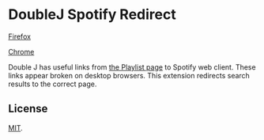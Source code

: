 # DoubleJ Spotify Redirect

[Firefox](https://addons.mozilla.org/en-US/firefox/addon/doublej-spotify-redirect/)

[Chrome](https://chrome.google.com/webstore/detail/doublej-spotify-redirect/eojhejnceealjegfffgkpkfepjkggpmd)

Double J has useful links from [the Playlist page](http://doublej.net.au/playlist) to Spotify web client. These links appear broken on desktop browsers. This extension redirects search results to the correct page.

## License

[MIT](LICENSE.txt).
